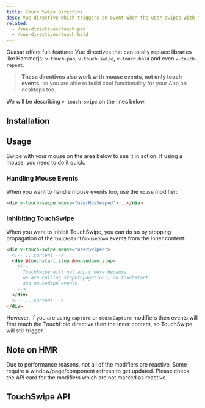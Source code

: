```yaml
---
title: Touch Swipe Directive
desc: Vue directive which triggers an event when the user swipes with the finger or mouse on a component or element.
related:
  - /vue-directives/touch-pan
  - /vue-directives/touch-hold
---
```

Quasar offers full-featured Vue directives that can totally replace libraries like Hammerjs: `v-touch-pan`, `v-touch-swipe`, `v-touch-hold` and even `v-touch-repeat`.

> **These directives also work with mouse events, not only touch events**, so you are able to build cool functionality for your App on desktops too.

We will be describing `v-touch-swipe` on the lines below.

## Installation
<doc-installation directives="TouchSwipe" />

## Usage
Swipe with your mouse on the area below to see it in action. If using a mouse, you need to do it quick.

<doc-example title="All directions" file="TouchSwipe/Basic" />

<doc-example title="One direction only" file="TouchSwipe/Right" />

<doc-example title="Several directions" file="TouchSwipe/UpOrLeft" />

### Handling Mouse Events
When you want to handle mouse events too, use the `mouse` modifier:

``` html
<div v-touch-swipe.mouse="userHasSwiped">...</div>
```

### Inhibiting TouchSwipe
When you want to inhibit TouchSwipe, you can do so by stopping propagation of the `touchstart`/`mousedown` events from the inner content:

``` html
<div v-touch-swipe.mouse="userSwiped">
  <!-- ...content -->
  <div @touchstart.stop @mousedown.stop>
    <!--
      TouchSwipe will not apply here because
      we are calling stopPropagation() on touchstart
      and mousedown events
    -->
  </div>
  <!-- ...content -->
</div>
```

However, if you are using `capture` or `mouseCapture` modifiers then events will first reach the TouchHold directive then the inner content, so TouchSwipe will still trigger.

## Note on HMR
Due to performance reasons, not all of the modifiers are reactive. Some require a window/page/component refresh to get updated. Please check the API card for the modifiers which are not marked as reactive.

## TouchSwipe API
<doc-api file="TouchSwipe" />
